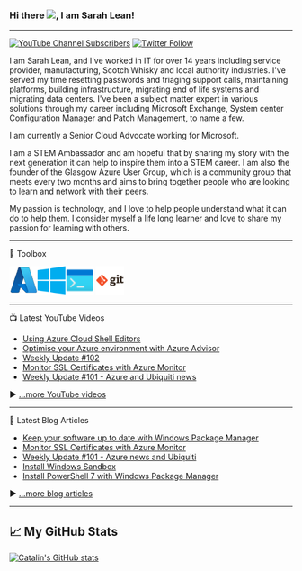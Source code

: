 ### Hi there <img src="https://raw.githubusercontent.com/MartinHeinz/MartinHeinz/master/wave.gif" width="30px">, I am Sarah Lean!

---

[![YouTube Channel Subscribers](https://img.shields.io/youtube/channel/subscribers/UCQ8U53KvEX2JuCe48MxmV3Q?label=People%20subscribed%20to%20my%20YouTube%20channel&style=social)](https://www.youtube.com/techielass?sub_confirmation=1) [![Twitter Follow](https://img.shields.io/twitter/follow/techielass?label=Twitter%20Followers&style=social)](https://twitter.com/intent/follow?screen_name=techielass)

I am Sarah Lean, and I've worked in IT for over 14 years including service provider, manufacturing, Scotch Whisky and local authority industries. I've served my time resetting passwords and triaging support calls, maintaining platforms, building infrastructure, migrating end of life systems and migrating data centers. I've been a subject matter expert in various solutions through my career including Microsoft Exchange, System center Configuration Manager and Patch Management, to name a few.

I am currently a Senior Cloud Advocate working for Microsoft.

I am a STEM Ambassador and am hopeful that by sharing my story with the next generation it can help to inspire them into a STEM career. I am also the founder of the Glasgow Azure User Group, which is a community group that meets every two months and aims to bring together people who are looking to learn and network with their peers.

My passion is technology, and I love to help people understand what it can do to help them. I consider myself a life long learner and love to share my passion for learning with others.

---

🧰 Toolbox

<img src="https://github.com/weeyin83/weeyin83/blob/main/icons/azure.jpg" alt="Azure" width="50" height="50"/><img src="https://github.com/weeyin83/weeyin83/blob/main/icons/windows-logo.png" alt="Microsoft Windows" width="50" height="50"/><img src="https://github.com/weeyin83/weeyin83/blob/main/icons/powershell.svg" alt="PowerShell" width="50" height="50"/> <img src="https://github.com/devicons/devicon/blob/master/icons/git/git-original-wordmark.svg" alt="Git" width="50" height="50"/>

---
📺 Latest YouTube Videos
<!-- YOUTUBE-VIDEOS-LIST:START -->
- [Using Azure Cloud Shell Editors](https://www.youtube.com/watch?v=p6nF3wNDlSQ)
- [Optimise your Azure environment with Azure Advisor](https://www.youtube.com/watch?v=levmP1R9qoM)
- [Weekly Update #102](https://www.youtube.com/watch?v=lKZFXehDAnA)
- [Monitor SSL Certificates with Azure Monitor](https://www.youtube.com/watch?v=1I5i9kS6XPo)
- [Weekly Update #101 - Azure and Ubiquiti news](https://www.youtube.com/watch?v=00eILHvw2so)
<!-- YOUTUBE-VIDEOS-LIST:END -->

 ▶ [...more YouTube videos](https://www.youtube.com/channel/techielass?sub_confirmation=1)

---

📘 Latest Blog Articles

<!-- BLOG-POST-LIST:START -->
- [Keep your software up to date with Windows Package Manager](https://www.techielass.com/keep-your-software-up-to-date-with-windows-package-manager/)
- [Monitor SSL Certificates with Azure Monitor](https://www.techielass.com/monitor-ssl-certificates-with-azure-monitor/)
- [Weekly Update #101 - Azure news and Ubiquiti](https://www.techielass.com/weekly-update-101/)
- [Install Windows Sandbox](https://www.techielass.com/install-windows-sandbox/)
- [Install PowerShell 7 with Windows Package Manager](https://www.techielass.com/install-powershell-7-with-windows-package-manager/)
<!-- BLOG-POST-LIST:END -->

▶ [...more blog articles](https://www.techielass.com)

---

## &#x1f4c8; My GitHub Stats

[![Catalin's GitHub stats](https://github-readme-stats.vercel.app/api?username=weeyin83&theme=radical)](https://github.com/anuraghazra/github-readme-stats)
